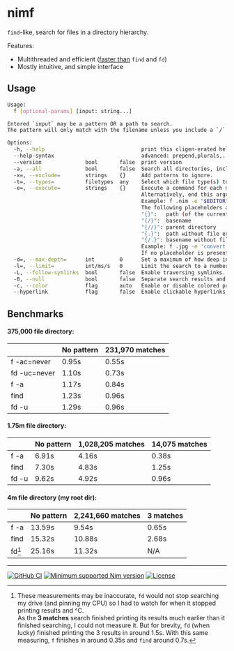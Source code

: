 [
Copyright © 2023 Gruruya <gruruya.chi4c@slmails.com>
SPDX-License-Identifier: CC-BY-SA-4.0
]:#

# nimf

`find`-like, search for files in a directory hierarchy.

Features:
* Multithreaded and efficient ([faster than](#benchmarks) `find` and `fd`)
* Mostly intuitive, and simple interface

Usage
---
```sh
Usage:
  f [optional-params] [input: string...]

Entered `input` may be a pattern OR a path to search.
The pattern will only match with the filename unless you include a `/`.

Options:
  -h, --help                               print this cligen-erated help
  --help-syntax                            advanced: prepend,plurals,..
  --version              bool       false  print version
  -a, --all              bool       false  Search all directories, including those ignored by default/your `.config/nimf/ignore.csv` file.
  -x=, --exclude=        strings    {}     Add patterns to ignore.
  -t=, --types=          filetypes  any    Select which file type(s) to match. File type may be any|{l}file|{l}directory|{f/d}link or a file extension.
  -e=, --execute=        strings    {}     Execute a command for each matching search result in parallel.
                                           Alternatively, end this argument with "+" to execute the command once with all results as arguments.
                                           Example: f .nim -e "$EDITOR"+
                                           The following placeholders are substituted before the command is executed:
                                           "{}":   path (of the current search result)
                                           "{/}":  basename
                                           "{//}": parent directory
                                           "{.}":  path without file extension
                                           "{/.}": basename without file extension
                                           Example: f .jpg -e 'convert {} {.}.png'
                                           If no placeholder is present, an implicit " {}" at the end is assumed.
  -d=, --max-depth=      int        0      Set a maximum of how deep in the directory tree to search.
  -l=, --limit=          int/ms/s   0      Limit the search to a number of results, alternatively end this argument with `ms` or `s` to limit the search based on time.
  -L, --follow-symlinks  bool       false  Enable traversing symlinks.
  -0, --null             bool       false  Separate search results and split stdin with null characters `\0` instead of newlines `\n`.
  -c, --color            flag       auto   Enable or disable colored printing. Default is based on the `NO_COLOR` environment variable.
  --hyperlink            flag       false  Enable clickable hyperlinks in supported terminals.
```

Benchmarks
---
#### 375,000 file directory:
|              | No pattern | 231,970 matches |
|--------------|------------|-----------------|
| f -ac=never  | 0.95s      | 0.55s           |
| fd -uc=never | 1.10s      | 0.73s           |
| f -a         | 1.17s      | 0.84s           |
| find         | 1.23s      | 0.96s           |
| fd -u        | 1.29s      | 0.96s           |

#### 1.75m file directory:
|       | No pattern | 1,028,205 matches | 14,075 matches |
|-------|------------|-------------------|----------------|
| f -a  | 6.91s      | 4.16s             | 0.38s          |
| find  | 7.30s      | 4.83s             | 1.25s          |
| fd -u | 9.62s      | 4.92s             | 0.96s          |

#### 4m file directory (my root dir):
|        | No pattern | 2,241,660 matches | 3 matches |
|--------|------------|-------------------|-----------|
| f -a   | 13.59s     | 9.54s             | 0.65s     |
| find   | 15.32s     | 10.88s            | 2.68s     |
| fd[^1] | 25.16s     | 11.32s            | N/A       |

[^1]: These measurements may be inaccurate, `fd` would not stop searching my drive (and pinning my CPU) so I had to watch for when it stopped printing results and ^C.  
As the **3 matches** search finished printing its results much earlier than it finished searching, I could not measure it. But for brevity, `fd` (when lucky) finished printing the 3 results in around 1.5s. With this same measuring, `f` finishes in around 0.35s and `find` around 0.7s.

---
[![GitHub CI](../../actions/workflows/build.yml/badge.svg?branch=master)](../../actions/workflows/build.yml)
[![Minimum supported Nim version](https://img.shields.io/badge/Nim-2.0.0+-informational?logo=Nim&labelColor=232733&color=F3D400)](https://nim-lang.org)
[![License](https://img.shields.io/github/license/Gruruya/nimf?logoColor=000000&logo=GNU&labelColor=FFFFFF&color=663366)](LICENSE.md)
